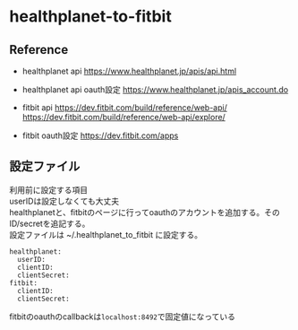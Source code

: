 # healthplanet-to-fitbit

## Reference
- healthplanet api
https://www.healthplanet.jp/apis/api.html

- healthplanet api oauth設定
https://www.healthplanet.jp/apis_account.do

- fitbit api
https://dev.fitbit.com/build/reference/web-api/  
https://dev.fitbit.com/build/reference/web-api/explore/  

- fitbit oauth設定
https://dev.fitbit.com/apps

## 設定ファイル
利用前に設定する項目  
userIDは設定しなくても大丈夫  
healthplanetと、fitbitのページに行ってoauthのアカウントを追加する。そのID/secretを追記する。  
設定ファイルは ~/.healthplanet_to_fitbit に設定する。  
```
healthplanet:
  userID:
  clientID:
  clientSecret:
fitbit:
  clientID:
  clientSecret:
```

fitbitのoauthのcallbackは`localhost:8492`で固定値になっている